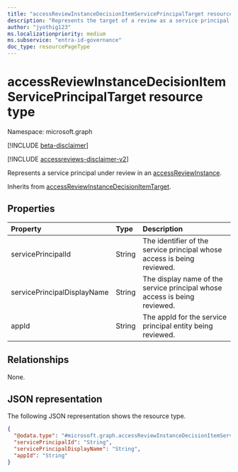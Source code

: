 ```yaml
---
title: "accessReviewInstanceDecisionItemServicePrincipalTarget resource type"
description: "Represents the target of a review as a service principal target."
author: "jyothig123"
ms.localizationpriority: medium
ms.subservice: "entra-id-governance"
doc_type: resourcePageType
---
```


# accessReviewInstanceDecisionItemServicePrincipalTarget resource type

Namespace: microsoft.graph

[!INCLUDE [beta-disclaimer](../../includes/beta-disclaimer.md)]

[!INCLUDE [accessreviews-disclaimer-v2](../../includes/accessreviews-disclaimer-v2.md)]

Represents a service principal under review in an [accessReviewInstance](accessreviewinstance.md).

Inherits from [accessReviewInstanceDecisionItemTarget](../resources/accessreviewinstancedecisionitemtarget.md).

## Properties
| Property | Type | Description |
| :--------------------------- | :------------------------ | :---------- |
| servicePrincipalId | String | The identifier of the service principal whose access is being reviewed. |
| servicePrincipalDisplayName | String | The display name of the service principal whose access is being reviewed. |
| appId | String | The appId for the service principal entity being reviewed. |

## Relationships
None.

## JSON representation
The following JSON representation shows the resource type.
<!-- {
  "blockType": "resource",
  "@odata.type": "microsoft.graph.accessReviewInstanceDecisionItemServicePrincipalTarget"
}
-->
``` json
{
  "@odata.type": "#microsoft.graph.accessReviewInstanceDecisionItemServicePrincipalTarget",
  "servicePrincipalId": "String",
  "servicePrincipalDisplayName": "String",
  "appId": "String"
}
```
